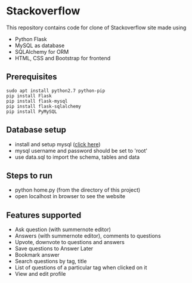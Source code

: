 # Stackoverflow
This repository contains code for clone of Stackoverflow site made using 
* Python Flask 
* MySQL as database
* SQLAlchemy for ORM
* HTML, CSS and Bootstrap for frontend

## Prerequisites

```
sudo apt install python2.7 python-pip
pip install Flask
pip install flask-mysql
pip install flask-sqlalchemy
pip install PyMySQL
```
## Database setup
* install and setup mysql ([click here](https://www.digitalocean.com/community/tutorials/how-to-install-mysql-on-ubuntu-18-04))
* mysql username and password should be set to 'root'
* use data.sql to import the schema, tables and data

## Steps to run
* python home.py (from the directory of this project)
* open localhost in browser to see the website

## Features supported
* Ask question (with summernote editor)
* Answers (with summernote editor), comments to questions
* Upvote, downvote to questions and answers
* Save questions to Answer Later
* Bookmark answer
* Search questions by tag, title
* List of questions of a particular tag when clicked on it
* View and edit profile
